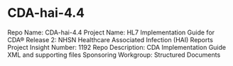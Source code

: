 # CDA-hai-4.4

Repo Name: CDA-hai-4.4
Project Name: HL7 Implementation Guide for CDA® Release 2: NHSN Healthcare Associated Infection (HAI) Reports
Project Insight Number: 1192
Repo Description: CDA Implementation Guide XML and supporting files
Sponsoring Workgroup: Structured Documents